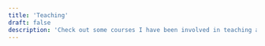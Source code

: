 ```yaml
---
title: 'Teaching'
draft: false
description: 'Check out some courses I have been involved in teaching and designing!'
---
```

